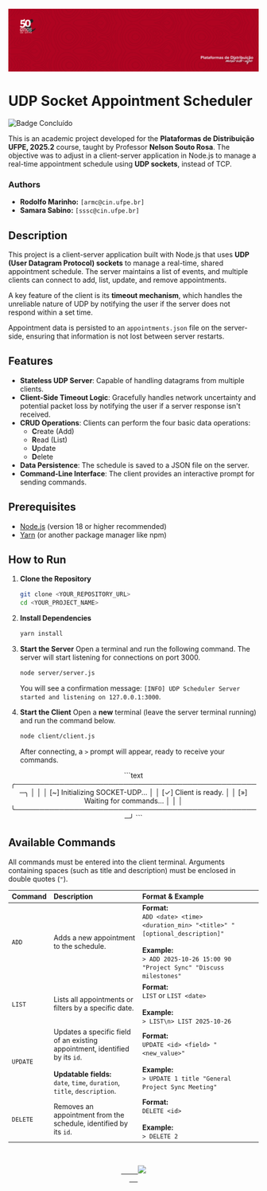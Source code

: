 ![UDP Socket Appointment Scheduler](banner.png)

# UDP Socket Appointment Scheduler
![Badge Concluído](https://img.shields.io/static/v1?label=STATUS&message=In%20Progress&color=af0421&style=for-the-badge)

This is an academic project developed for the **Plataformas de Distribuição UFPE, 2025.2** course, taught by Professor **Nelson Souto Rosa**. The objective was to adjust in a client-server application in Node.js to manage a real-time appointment schedule using **UDP sockets**, instead of TCP.

### Authors
* **Rodolfo Marinho:** `[armc@cin.ufpe.br]`
* **Samara Sabino:** `[sssc@cin.ufpe.br]`

## Description

This project is a client-server application built with Node.js that uses **UDP (User Datagram Protocol) sockets** to manage a real-time, shared appointment schedule. The server maintains a list of events, and multiple clients can connect to add, list, update, and remove appointments.

A key feature of the client is its **timeout mechanism**, which handles the unreliable nature of UDP by notifying the user if the server does not respond within a set time.

Appointment data is persisted to an `appointments.json` file on the server-side, ensuring that information is not lost between server restarts.

## Features

- **Stateless UDP Server**: Capable of handling datagrams from multiple clients.
- **Client-Side Timeout Logic**: Gracefully handles network uncertainty and potential packet loss by notifying the user if a server response isn't received.
- **CRUD Operations**: Clients can perform the four basic data operations:
    - **C**reate (Add)
    - **R**ead (List)
    - **U**pdate
    - **D**elete
- **Data Persistence**: The schedule is saved to a JSON file on the server.
- **Command-Line Interface**: The client provides an interactive prompt for sending commands.

## Prerequisites

- [Node.js](https://nodejs.org/) (version 18 or higher recommended)
- [Yarn](https://yarnpkg.com/) (or another package manager like npm)

## How to Run

1.  **Clone the Repository**
    ```sh
    git clone <YOUR_REPOSITORY_URL>
    cd <YOUR_PROJECT_NAME>
    ```

2.  **Install Dependencies**
    ```sh
    yarn install
    ```

3.  **Start the Server**
    Open a terminal and run the following command. The server will start listening for connections on port 3000.
    ```sh
    node server/server.js
    ```
    You will see a confirmation message: `[INFO] UDP Scheduler Server started and listening on 127.0.0.1:3000`.

4.  **Start the Client**
    Open a **new** terminal (leave the server terminal running) and run the command below.
    ```sh
    node client/client.js
    ```
    After connecting, a `>` prompt will appear, ready to receive your commands.


<p align="center">
```text
╭──────────────────────────────────────────────────╮
│                                                  │
│         [~] Initializing SOCKET-UDP...           │
│         [✓] Client is ready.                     │
│         [»] Waiting for commands...              │
│                                                  │
╰──────────────────────────────────────────────────╯
```
</p>

## Available Commands

All commands must be entered into the client terminal. Arguments containing spaces (such as title and description) must be enclosed in double quotes (`"`).

| Command | Description | Format & Example |
| :--- | :--- | :--- |
| `ADD` | Adds a new appointment to the schedule. | **Format:**<br>`ADD <date> <time> <duration_min> "<title>" "[optional_description]"`<br><br>**Example:**<br>```> ADD 2025-10-26 15:00 90 "Project Sync" "Discuss milestones"``` |
| `LIST` | Lists all appointments or filters by a specific date. | **Format:**<br>`LIST` or `LIST <date>`<br><br>**Example:**<br>```> LIST\n> LIST 2025-10-26``` |
| `UPDATE` | Updates a specific field of an existing appointment, identified by its `id`.<br><br>**Updatable fields:**<br>`date`, `time`, `duration`, `title`, `description`. | **Format:**<br>`UPDATE <id> <field> "<new_value>"`<br><br>**Example:**<br>```> UPDATE 1 title "General Project Sync Meeting"``` |
| `DELETE` | Removes an appointment from the schedule, identified by its `id`. | **Format:**<br>`DELETE <id>`<br><br>**Example:**<br>```> DELETE 2``` |

<div style="text-align: center; font-family: monospace; white-space: pre;">
  <a href="https://git.io/typing-svg">
    <img src="https://readme-typing-svg.demolab.com?font=Fira+Code&color=c92c36&width=435&lines=Thanks%20for%20your%20attention!">
  </a>
</div>